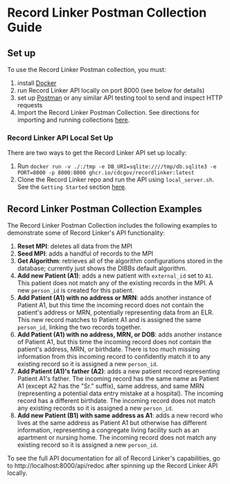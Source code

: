 # Record Linker Postman Collection Guide

## Set up
To use the Record Linker Postman collection, you must:
1. install [Docker](https://docs.docker.com/get-docker/)
2. run Record Linker API locally on port 8000 (see below for details)
3. set up [Postman](https://www.postman.com/downloads/) or any similar API testing tool to send and inspect HTTP requests
4. Import the Record Linker Postman Collection. See directions for importing and running collections [here](https://learning.postman.com/docs/collections/running-collections/working-with-data-files/).

### Record Linker API Local Set Up
There are two ways to get the Record Linker API set up locally:
1. Run `docker run -v ./:/tmp -e DB_URI=sqlite:////tmp/db.sqlite3 -e PORT=8000 -p 8000:8000 ghcr.io/cdcgov/recordlinker:latest`
2. Clone the Record Linker repo and run the API using `local_server.sh`. See the `Getting Started` section [here](https://github.com/CDCgov/RecordLinker?tab=readme-ov-file#getting-started).


## Record Linker Postman Collection Examples
The Record Linker Postman Collection includes the following examples to demonstrate some of Record Linker's API functionality: 

1. **Reset MPI**: deletes all data from the MPI 
2. **Seed MPI**: adds a handful of records to the MPI
3. **Get Algorithm**: retrieves all of the algorithm configurations stored in the database; currently just shows the DIBBs default algorithm. 
4. **Add new Patient (A1)**: adds a new patient with `external_id` set to `A1`. This patient does not match any of the existing records in the MPI. A new `person_id` is created for this patient.
5. **Add Patient (A1) with no address or MRN**: adds another instance of Patient A1, but this time the incoming record does not contain the patient's address or MRN, potentially representing data from an ELR. This new record matches to Patient A1 and is assigned the same `person_id`, linking the two records together.
6. **Add Patient (A1) with no address, MRN, or DOB**: adds another instance of Patient A1, but this time the incoming record does not contain the patient's address, MRN, or birthdate. There is too much missing information from this incoming record to confidently match it to any existing record so it is assigned a new `person_id`. 
7. **Add Patient (A1)'s father (A2)**: adds a new patient record representing Patient A1's father. The incoming record has the same name as Patient A1 (except A2 has the "Sr." suffix), same address, and same MRN (representing a potential data entry mistake at a hospital). The incoming record has a different birthdate. The incoming record does not match any existing records so it is assigned a new `person_id`. 
8. **Add new Patient (B1) with same address as A1**: adds a new record who lives at the same address as Patient A1 but otherwise has different information, representing a congregate living facility such as an apartment or nursing home. The incoming record does not match any existing record so it is assigned a new `person_id`. 


To see the full API documentation for all of Record Linker's capabilities, go to http://localhost:8000/api/redoc after spinning up the Record Linker API locally. 

